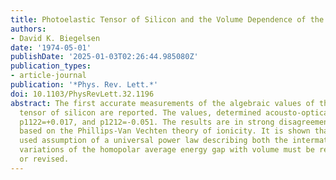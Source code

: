 ```yaml
---
title: Photoelastic Tensor of Silicon and the Volume Dependence of the Average Gap
authors:
- David K. Biegelsen
date: '1974-05-01'
publishDate: '2025-01-03T02:26:44.985080Z'
publication_types:
- article-journal
publication: '*Phys. Rev. Lett.*'
doi: 10.1103/PhysRevLett.32.1196
abstract: The first accurate measurements of the algebraic values of the photoelastic
  tensor of silicon are reported. The values, determined acousto-optically, are p1111=-0.094,
  p1122=+0.017, and p1212=-0.051. The results are in strong disagreement with calculations
  based on the Phillips-Van Vechten theory of ionicity. It is shown that the widely
  used assumption of a universal power law describing both the intermaterial and intramaterial
  variations of the homopolar average energy gap with volume must be reinterpreted
  or revised.
---
```

